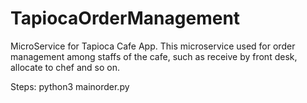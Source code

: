 # TapiocaOrderManagement

MicroService for Tapioca Cafe App. This microservice used for order management among staffs of the cafe, such as receive by front desk, allocate to chef and so on.

Steps:
python3 mainorder.py

